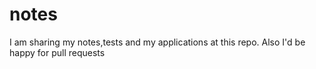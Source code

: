 # notes
I am sharing my notes,tests and my applications at this repo. Also I'd be happy for pull requests
